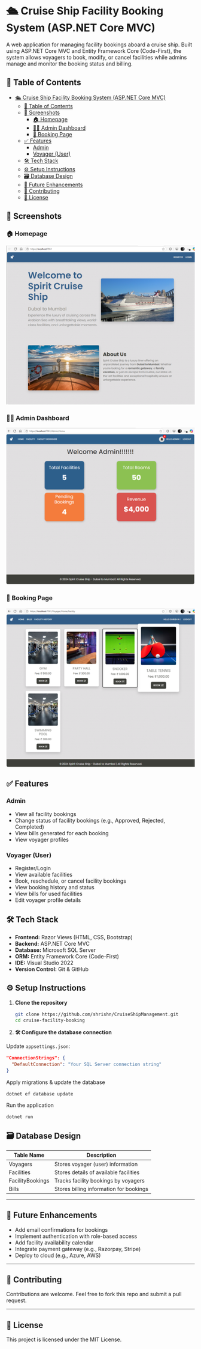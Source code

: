 # 🛳️ Cruise Ship Facility Booking System (ASP.NET Core MVC)

A web application for managing facility bookings aboard a cruise ship. Built using ASP.NET Core MVC and Entity Framework Core (Code-First), the system allows voyagers to book, modify, or cancel facilities while admins manage and monitor the booking status and billing.



## 📌 Table of Contents

- [🛳️ Cruise Ship Facility Booking System (ASP.NET Core MVC)](#️-cruise-ship-facility-booking-system-aspnet-core-mvc)
  - [📌 Table of Contents](#-table-of-contents)
  - [📸 Screenshots](#-screenshots)
    - [🏠 Homepage](#-homepage)
    - [🧑‍💼 Admin Dashboard](#-admin-dashboard)
    - [📅 Booking Page](#-booking-page)
  - [✅ Features](#-features)
    - [Admin](#admin)
    - [Voyager (User)](#voyager-user)
  - [🛠 Tech Stack](#-tech-stack)
  - [⚙️ Setup Instructions](#️-setup-instructions)
  - [🗃 Database Design](#-database-design)
  - [🌱 Future Enhancements](#-future-enhancements)
  - [🤝 Contributing](#-contributing)
  - [📄 License](#-license)



## 📸 Screenshots

### 🏠 Homepage
![Homepage](Latest/Screenshots/HomePage.png)

### 🧑‍💼 Admin Dashboard
![Admin Panel](Latest/Screenshots/Admin-Dashboard.png)

### 📅 Booking Page
![Booking Page](Latest/Screenshots/User-Facility.png)






## ✅ Features

### Admin
- View all facility bookings
- Change status of facility bookings (e.g., Approved, Rejected, Completed)
- View bills generated for each booking
- View voyager profiles

### Voyager (User)
- Register/Login
- View available facilities
- Book, reschedule, or cancel facility bookings
- View booking history and status
- View bills for used facilities
- Edit voyager profile details


## 🛠 Tech Stack

- **Frontend:** Razor Views (HTML, CSS, Bootstrap)
- **Backend:** ASP.NET Core MVC
- **Database:** Microsoft SQL Server
- **ORM:** Entity Framework Core (Code-First)
- **IDE:** Visual Studio 2022
- **Version Control:** Git & GitHub



## ⚙️ Setup Instructions

1. **Clone the repository**
   ```bash
   git clone https://github.com/shrishn/CruiseShipManagement.git
   cd cruise-facility-booking   
1. **🛠️ Configure the database connection**

Update `appsettings.json`:

```json
"ConnectionStrings": {
  "DefaultConnection": "Your SQL Server connection string"
} 
```

Apply migrations & update the database
```
dotnet ef database update
```
Run the application
```
dotnet run
```

## 🗃 Database Design

| Table Name        | Description                              |
|-------------------|------------------------------------------|
| Voyagers          | Stores voyager (user) information        |
| Facilities        | Stores details of available facilities   |
| FacilityBookings  | Tracks facility bookings by voyagers     |
| Bills             | Stores billing information for bookings  |

---

## 🌱 Future Enhancements

- Add email confirmations for bookings
- Implement authentication with role-based access
- Add facility availability calendar
- Integrate payment gateway (e.g., Razorpay, Stripe)
- Deploy to cloud (e.g., Azure, AWS)

---

## 🤝 Contributing

Contributions are welcome. Feel free to fork this repo and submit a pull request.

---

## 📄 License

This project is licensed under the MIT License.
